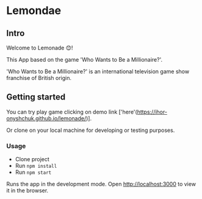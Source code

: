 # Lemondae
## Intro

Welcome to Lemonade :blush:!

This App based on the game 'Who Wants to Be a Millionaire?'.

'Who Wants to Be a Millionaire?' is an international television game show franchise of British origin.


## Getting started
You can try play game clicking on demo link ['here'(https://ihor-onyshchuk.github.io/lemonade/)].

Or clone on your local machine for developing or testing purposes.

### Usage
* Clone project
* Run `npm install`
* Run `npm start`

Runs the app in the development mode.
Open [http://localhost:3000](http://localhost:3000) to view it in the browser.

